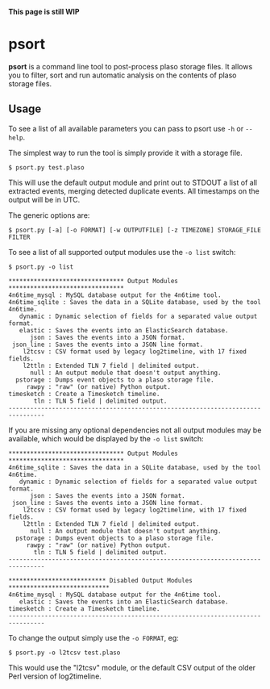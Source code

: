 **This page is still WIP**

# psort

**psort** is a command line tool to post-process plaso storage files. It allows you to filter, sort and run automatic analysis on the contents of plaso storage files.

## Usage

To see a list of all available parameters you can pass to psort use ``-h`` or ``--help``.

The simplest way to run the tool is simply provide it with a storage file.

```
$ psort.py test.plaso
```

This will use the default output module and print out to STDOUT a list of all extracted events, merging detected duplicate events. All timestamps on the output will be in UTC.

The generic options are:

```
$ psort.py [-a] [-o FORMAT] [-w OUTPUTFILE] [-z TIMEZONE] STORAGE_FILE FILTER
```

To see a list of all supported output modules use the ``-o list`` switch:

```
$ psort.py -o list

******************************** Output Modules ********************************
4n6time_mysql : MySQL database output for the 4n6time tool.
4n6time_sqlite : Saves the data in a SQLite database, used by the tool 4n6time.
   dynamic : Dynamic selection of fields for a separated value output format.
   elastic : Saves the events into an ElasticSearch database.
      json : Saves the events into a JSON format.
 json_line : Saves the events into a JSON line format.
    l2tcsv : CSV format used by legacy log2timeline, with 17 fixed fields.
    l2ttln : Extended TLN 7 field | delimited output.
      null : An output module that doesn't output anything.
  pstorage : Dumps event objects to a plaso storage file.
     rawpy : "raw" (or native) Python output.
timesketch : Create a Timesketch timeline.
       tln : TLN 5 field | delimited output.
--------------------------------------------------------------------------------
```

If you are missing any optional dependencies not all output modules may be available, which would be displayed by the ``-o list`` switch:

```
******************************** Output Modules ********************************
4n6time_sqlite : Saves the data in a SQLite database, used by the tool 4n6time.
   dynamic : Dynamic selection of fields for a separated value output format.
      json : Saves the events into a JSON format.
 json_line : Saves the events into a JSON line format.
    l2tcsv : CSV format used by legacy log2timeline, with 17 fixed fields.
    l2ttln : Extended TLN 7 field | delimited output.
      null : An output module that doesn't output anything.
  pstorage : Dumps event objects to a plaso storage file.
     rawpy : "raw" (or native) Python output.
       tln : TLN 5 field | delimited output.
--------------------------------------------------------------------------------

*************************** Disabled Output Modules ****************************
4n6time_mysql : MySQL database output for the 4n6time tool.
   elastic : Saves the events into an ElasticSearch database.
timesketch : Create a Timesketch timeline.
--------------------------------------------------------------------------------
```

To change the output simply use the ``-o FORMAT``, eg:

```
$ psort.py -o l2tcsv test.plaso
```

This would use the "l2tcsv" module, or the default CSV output of the older Perl version of log2timeline.

